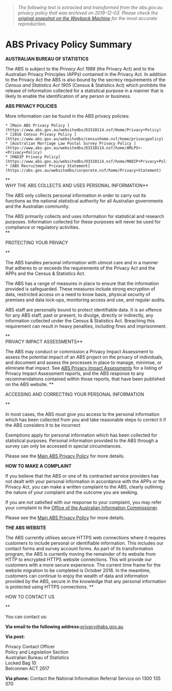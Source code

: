 > *The following text is extracted and transformed from the abs.gov.au privacy policy that was archived on 2019-12-03. Please check the [original snapshot on the Wayback Machine](https://web.archive.org/web/20191203005235id_/https%3A//www.abs.gov.au/websitedbs/D3310114.nsf/Home/Privacy%3Fopendocument) for the most accurate reproduction.*

# ABS Privacy Policy Summary

**AUSTRALIAN BUREAU OF STATISTICS**

The ABS is subject to the _Privacy Act 1988_ (the Privacy Act) and to the Australian Privacy Principles (APPs) contained in the Privacy Act. In addition to the Privacy Act the ABS is also bound by the secrecy requirements of the _Census and Statistics Act 1905_ (Census & Statistics Act) which prohibits the release of information collected for a statistical purpose in a manner that is likely to enable the identification of any person or business. 

**ABS PRIVACY POLICIES**

More information can be found in the ABS privacy policies: 

    * [Main ABS Privacy Policy ](https://www.abs.gov.au/websitedbs/D3310114.nsf/Home/Privacy+Policy)
    * [2016 Census Privacy Policy ](https://www.abs.gov.au/websitedbs/censushome.nsf/home/privacypolicy)
    * [Australian Marriage Law Postal Survey Privacy Policy ](https://www.abs.gov.au/websitedbs/D3310114.nsf/home/AMLPS+-+Privacy+Policy)
    * [MADIP Privacy Policy](https://www.abs.gov.au/websitedbs/D3310114.nsf/home/MADIP+Privacy+Policy)
    * [ABS Recruitment Privacy Statement](https://abs.gov.au/websitedbs/corporate.nsf/home/Privacy+Statement)

**  
WHY THE ABS COLLECTS AND USES PERSONAL INFORMATION**

The ABS only collects personal information in order to carry out its functions as the national statistical authority for all Australian governments and the Australian community.

The ABS primarily collects and uses information for statistical and research purposes. Information collected for these purposes will never be used for compliance or regulatory activities.   
**

PROTECTING YOUR PRIVACY

**

The ABS handles personal information with utmost care and in a manner that adheres to or exceeds the requirements of the Privacy Act and the APPs and the Census & Statistics Act. 

The ABS has a range of measures in place to ensure that the information provided is safeguarded. These measures include strong encryption of data, restricted access on a need to know basis, physical security of premises and data lock-ups, monitoring access and use, and regular audits. 

ABS staff are personally bound to protect identifiable data. It is an offence for any ABS staff, past or present, to divulge, directly or indirectly, any information collected under the Census & Statistics Act. Breaching this requirement can result in heavy penalties, including fines and imprisonment. 

**  
PRIVACY IMPACT ASSESSMENTS**

The ABS may conduct or commission a Privacy Impact Assessment to assess the potential impact of an ABS project on the privacy of individuals, and document and assess the processes in place to manage, minimise, or eliminate that impact. See [ABS Privacy Impact Assessments](https://www.abs.gov.au/websitedbs/D3310114.nsf/home/ABS+Privacy+Impact+Assessments) for a listing of Privacy Impact Assessment reports, and the ABS response to any recommendations contained within those reports, that have been published on the ABS website. **

ACCESSING AND CORRECTING YOUR PERSONAL INFORMATION

**

In most cases, the ABS must give you access to the personal information which has been collected from you and take reasonable steps to correct it if the ABS considers it to be incorrect 

Exemptions apply for personal information which has been collected for statistical purposes. Personal information provided to the ABS through a survey can only be accessed in special circumstances. 

Please see the [Main ABS Privacy Policy](https://www.abs.gov.au/websitedbs/D3310114.nsf/Home/Privacy+Policy) for more details. 

**HOW TO MAKE A COMPLAINT**

If you believe that the ABS or one of its contracted service providers has not dealt with your personal information in accordance with the APPs or the Privacy Act, you can make a written complaint to the ABS, clearly outlining the nature of your complaint and the outcome you are seeking. 

If you are not satisfied with our response to your complaint, you may refer your complaint to the [Office of the Australian Information Commissioner](https://www.oaic.gov.au/). 

Please see the [Main ABS Privacy Policy](https://www.abs.gov.au/websitedbs/D3310114.nsf/Home/Privacy+Policy) for more details. 

**THE ABS WEBSITE**

The ABS currently utilises secure HTTPS web connections where it requires customers to include personal or identifiable information. This includes our contact forms and survey account forms. As part of its transformation program, the ABS is currently moving the remainder of its website from HTTP to encrypted HTTPS website connections. This will provide our customers with a more secure experience. The current time frame for the website migration to be completed is October 2018. In the meantime, customers can continue to enjoy the wealth of data and information provided by the ABS, secure in the knowledge that any personal information is protected using HTTPS connections. **

HOW TO CONTACT US

**

You can contact us: 

**Via email to the following address:**[privacy@abs.gov.au](mailto:privacy@abs.gov.au)

**Via post:**

Privacy Contact Officer  
Policy and Legislation Section  
Australian Bureau of Statistics  
Locked Bag 10  
Belconnen ACT 2617 

**Via phone:** Contact the National Information Referral Service on 1300 135 070
